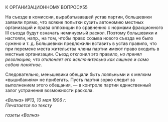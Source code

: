 К ОРГАНИЗАЦИОННОМУ ВОПРОСУ55

На съезде в комиссии, вырабатывавшей устав партии, большевики заявили прямо, что всякие попытки сузить автономию местных организаций и права оппозиции по сравнению с нормами фракционного III съезда будут означать неминуемый раскол. По­этому большевики и настояли, напр., на том, чтобы право созыва нового съезда не было сужено и т. д. Большевики предложили вставить в устав правило, что при перемене места жительства члены партии имеют право входить в местные организации. Съезд отклонил это правило, _но принял резолюцию, что отклоняет его исключительно как лишнее и само собою понятное._

Следовательно, меньшевики обещали быть лояльными и к мелким «вышибаниям» не прибегать. Пусть партия зорко следит за выполнением этого обещания, — в контроле партии единственный залог устранения возможности раскола.

_«Волна» №13, 10 мая 1906 г.                                                                Печатается по тексту_

_газеты «Волна»_